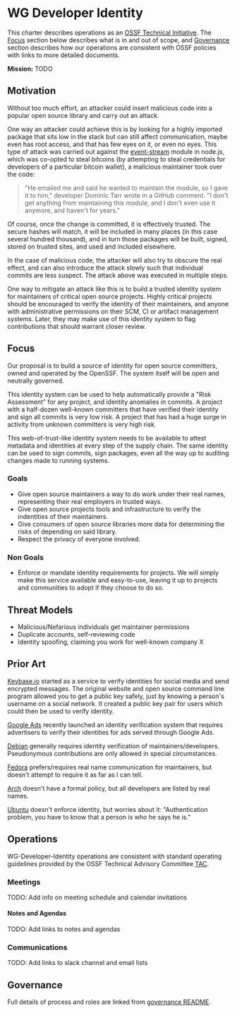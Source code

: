 # WG Developer Identity

This charter describes operations as an [OSSF Technical Initiative](https://github.com/ossf/tac/blob/master/charters/).
The [Focus](#focus) section below describes what is in and out of scope,
and [Governance](#governance) section describes how our operations are consistent with OSSF policies with links to more detailed documents.

**Mission:** TODO

## Motivation

Without too much effort, an attacker could insert malicious code into a popular open source library and carry out an
attack. 

One way an attacker could achieve this is by looking for a highly imported package that sits low in the stack but can
still affect communication, maybe even has root access, and that has few eyes on it, or even no eyes.
This type of attack was carried out against the [event-stream](https://arstechnica.com/information-technology/2018/11/hacker-backdoors-widely-used-open-source-software-to-steal-bitcoin/)
module in node.js, which was co-opted to steal bitcoins (by attempting to steal credentials for developers of a
particular bitcoin wallet), a malicious maintainer took over the code: 

> "He emailed me and said he wanted to maintain the module, so I gave it to him," developer Dominic Tarr wrote in a
> GitHub comment. "I don't get anything from maintaining this module, and I don't even use it anymore, and haven't
> for years."

Of course, once the change is committed, it is effectively trusted.
The secure hashes will match, it will be included in many places (in this case several hundred thousand), and in turn
those packages will be built, signed, stored on trusted sites, and used and included elsewhere.

In the case of malicious code, the attacker will also try to obscure the real effect, and can also introduce the attack
slowly such that individual commits are less suspect.
The attack above was executed in multiple steps.

One way to mitigate an attack like this is to build a trusted identity system for maintainers of critical open source
projects. Highly critical projects should be encouraged to verify the identity of their maintainers, and anyone with
administrative permissions on their SCM, CI or artifact management systems.
Later, they may make use of this identity system to flag contributions that should warrant closer review.  

## Focus

Our proposal is to build a source of identity for open source committers, owned and operated by the OpenSSF.
The system itself will be open and neutrally governed.

This identity system can be used to help automatically provide a "Risk Assessment" for any project, and identity anomalies in commits.
A project with a half-dozen well-known committers that have verified their identity and sign all commits is very low risk.
A project that has had a huge surge in activity from unknown committers is very high risk. 

This web-of-trust-like identity system needs to be available to attest metadata and identities at every step of the supply chain.
The same identity can be used to sign commits, sign packages, even all the way up to auditing changes made to running systems.


### Goals

* Give open source maintainers a way to do work under their real names, representing their real employers in trusted ways.
* Give open source projects tools and infrastructure to verify the indentities of their maintainers.
* Give consumers of open source libraries more data for determining the risks of depending on said library.
* Respect the privacy of everyone involved.

### Non Goals

* Enforce or mandate identity requirements for projects.
  We will simply make this service available and easy-to-use, leaving it up to projects and communities to adopt if they choose to do so.

## Threat Models

* Malicious/Nefarious individuals get maintainer permissions
* Duplicate accounts, self-reviewing code
* Identity spoofing, claiming you work for well-known company X

## Prior Art

[Keybase.io](http://keybase.io/) started as a service to verify identities for social media and send encrypted messages. The original website and open source command line program allowed you to get a public key safely, just by knowing a person's username on a social network. It created a public key pair for users which could then be used to verify identity.

[Google Ads](https://support.google.com/google-ads/answer/9843535?hl=en) recently launched an identity verification system that requires advertisers to verify their identities for ads served through Google Ads.

[Debian](https://wiki.debian.org/DebianDeveloper/JoinTheProject/NewMember#Step_4:_Identification) generally requires identity verification of maintainers/developers. Pseudonymous contributions are only allowed in special circumstances.

[Fedora](https://fedoraproject.org/wiki/Join_the_package_collection_maintainers#Introduce_yourself) prefers/requires real name communication for maintainers, but doesn't attempt to require it as far as I can tell.

[Arch](https://www.archlinux.org/people/developers/) doesn't have a formal policy, but all developers are listed by real names.

[Ubuntu](https://wiki.ubuntu.com/NewDevelopersAndMaintainers) doesn't enforce identity, but worries about it: "Authentication problem, you have to know that a person is who he says he is."

## Operations

WG-Developer-Identity operations are consistent with standard operating guidelines
provided by the OSSF Technical Advisory Committee
[TAC](https://github.com/ossf/tac).

### Meetings

TODO: Add info on meeting schedule and calendar invitations

#### Notes and Agendas

TODO: Add links to notes and agendas

### Communications

TODO: Add links to slack channel and email lists

## Governance

Full details of process and roles are linked from [governance README](/governance).
